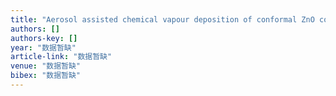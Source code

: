 ```yaml
---
title: "Aerosol assisted chemical vapour deposition of conformal ZnO compact layers for efficient electron transport in perovskite solar cells"
authors: []
authors-key: []
year: "数据暂缺"
article-link: "数据暂缺"
venue: "数据暂缺"
bibex: "数据暂缺"
---
```

